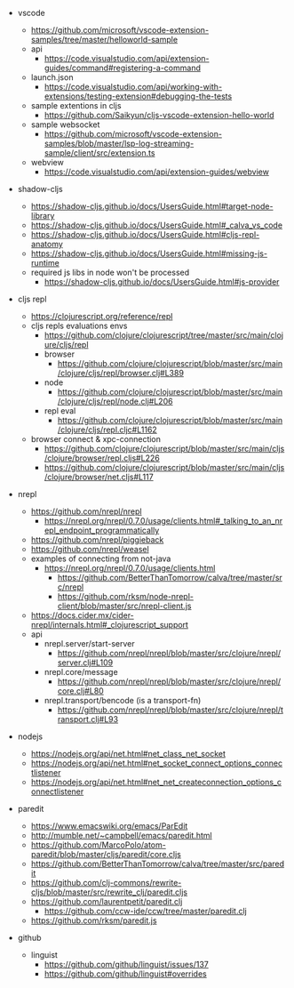 
- vscode
  - https://github.com/microsoft/vscode-extension-samples/tree/master/helloworld-sample
  - api
    - https://code.visualstudio.com/api/extension-guides/command#registering-a-command
  - launch.json
    - https://code.visualstudio.com/api/working-with-extensions/testing-extension#debugging-the-tests
  - sample extentions in cljs
    - https://github.com/Saikyun/cljs-vscode-extension-hello-world
  - sample websocket
    - https://github.com/microsoft/vscode-extension-samples/blob/master/lsp-log-streaming-sample/client/src/extension.ts
  - webview
    - https://code.visualstudio.com/api/extension-guides/webview

- shadow-cljs
  - https://shadow-cljs.github.io/docs/UsersGuide.html#target-node-library
  - https://shadow-cljs.github.io/docs/UsersGuide.html#_calva_vs_code
  - https://shadow-cljs.github.io/docs/UsersGuide.html#cljs-repl-anatomy
  - https://shadow-cljs.github.io/docs/UsersGuide.html#missing-js-runtime
  - required js libs in node won't be processed
    - https://shadow-cljs.github.io/docs/UsersGuide.html#js-provider

- cljs repl
  - https://clojurescript.org/reference/repl
  - cljs repls evaluations envs 
    - https://github.com/clojure/clojurescript/tree/master/src/main/clojure/cljs/repl
    - browser 
      - https://github.com/clojure/clojurescript/blob/master/src/main/clojure/cljs/repl/browser.clj#L389
    - node 
      - https://github.com/clojure/clojurescript/blob/master/src/main/clojure/cljs/repl/node.clj#L206
    - repl eval
      - https://github.com/clojure/clojurescript/blob/master/src/main/clojure/cljs/repl.cljc#L1162
  - browser connect & xpc-connection 
    - https://github.com/clojure/clojurescript/blob/master/src/main/cljs/clojure/browser/repl.cljs#L226
    - https://github.com/clojure/clojurescript/blob/master/src/main/cljs/clojure/browser/net.cljs#L117

- nrepl
  - https://github.com/nrepl/nrepl
    - https://nrepl.org/nrepl/0.7.0/usage/clients.html#_talking_to_an_nrepl_endpoint_programmatically
  - https://github.com/nrepl/piggieback
  - https://github.com/nrepl/weasel
  - examples of connecting from not-java
    - https://nrepl.org/nrepl/0.7.0/usage/clients.html
      - https://github.com/BetterThanTomorrow/calva/tree/master/src/nrepl
      - https://github.com/rksm/node-nrepl-client/blob/master/src/nrepl-client.js
  - https://docs.cider.mx/cider-nrepl/internals.html#_clojurescript_support
  - api
    - nrepl.server/start-server
      - https://github.com/nrepl/nrepl/blob/master/src/clojure/nrepl/server.clj#L109
    - nrepl.core/message
      - https://github.com/nrepl/nrepl/blob/master/src/clojure/nrepl/core.clj#L80
    - nrepl.transport/bencode (is a transport-fn)
      - https://github.com/nrepl/nrepl/blob/master/src/clojure/nrepl/transport.clj#L93

- nodejs
  - https://nodejs.org/api/net.html#net_class_net_socket
  - https://nodejs.org/api/net.html#net_socket_connect_options_connectlistener
  - https://nodejs.org/api/net.html#net_net_createconnection_options_connectlistener

- paredit
  - https://www.emacswiki.org/emacs/ParEdit
  - http://mumble.net/~campbell/emacs/paredit.html
  - https://github.com/MarcoPolo/atom-paredit/blob/master/cljs/paredit/core.cljs
  - https://github.com/BetterThanTomorrow/calva/tree/master/src/paredit
  - https://github.com/clj-commons/rewrite-cljs/blob/master/src/rewrite_clj/paredit.cljs
  - https://github.com/laurentpetit/paredit.clj
    - https://github.com/ccw-ide/ccw/tree/master/paredit.clj
  - https://github.com/rksm/paredit.js

- github
  - linguist
    - https://github.com/github/linguist/issues/137
    - https://github.com/github/linguist#overrides